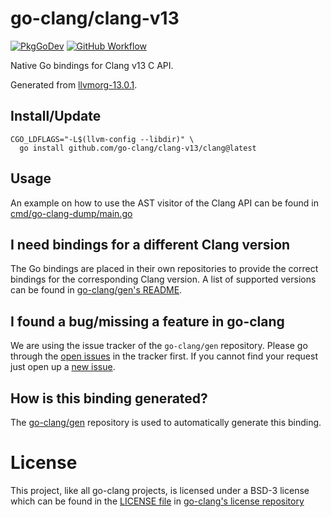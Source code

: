 # go-clang/clang-v13

[![PkgGoDev](https://pkg.go.dev/badge/github.com/go-clang/clang-v13)](https://pkg.go.dev/github.com/go-clang/clang-v13)
[![GitHub Workflow](https://img.shields.io/github/workflow/status/go-clang/clang-v13/Test/main?label=test&logo=github&style=flat-square)](https://github.com/go-clang/clang-v13/actions)

Native Go bindings for Clang v13 C API.

Generated from [llvmorg-13.0.1](https://github.com/llvm/llvm-project/releases/tag/llvmorg-13.0.1).

## Install/Update

```console
CGO_LDFLAGS="-L$(llvm-config --libdir)" \
  go install github.com/go-clang/clang-v13/clang@latest
```

## Usage

An example on how to use the AST visitor of the Clang API can be found in [cmd/go-clang-dump/main.go](cmd/go-clang-dump/main.go)

## I need bindings for a different Clang version

The Go bindings are placed in their own repositories to provide the correct bindings for the corresponding Clang version. A list of supported versions can be found in [go-clang/gen's README](https://github.com/go-clang/gen#where-are-the-bindings).

## I found a bug/missing a feature in go-clang

We are using the issue tracker of the `go-clang/gen` repository. Please go through the [open issues](https://github.com/go-clang/gen/issues) in the tracker first. If you cannot find your request just open up a [new issue](https://github.com/go-clang/gen/issues/new).

## How is this binding generated?

The [go-clang/gen](https://github.com/go-clang/gen) repository is used to automatically generate this binding.

# License

This project, like all go-clang projects, is licensed under a BSD-3 license which can be found in the [LICENSE file](https://github.com/go-clang/license/blob/master/LICENSE) in [go-clang's license repository](https://github.com/go-clang/license)
